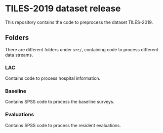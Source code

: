 # TILES-2019 dataset release
This repository contains the code to preprocess the dataset TILES-2019.

## Folders
There are different folders under `src/`, containing code to process different data streams.

### LAC
Contains code to process hospital information.

### Baseline
Contains SPSS code to process the baseline surveys.

### Evaluations
Contains SPSS code to process the resident evaluations.
